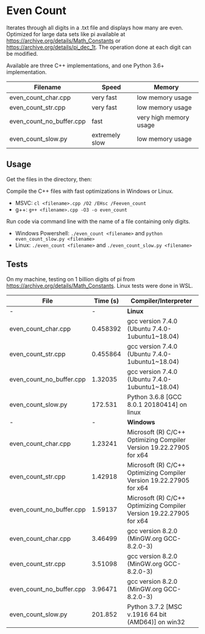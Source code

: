 # Even Count

Iterates through all digits in a .txt file and displays how many are even. Optimized for large data sets like pi available at <https://archive.org/details/Math_Constants> or <https://archive.org/details/pi_dec_1t>. The operation done at each digit can be modified.

Available are three C++ implementations, and one Python 3.6+ implementation.

Filename|Speed|Memory
--|--|--
even_count_char.cpp | very fast | low memory usage
even_count_str.cpp | very fast | low memory usage
even_count_no_buffer.cpp | fast | very high memory usage
even_count_slow.py | extremely slow | low memory usage

## Usage

Get the files in the directory, then:

Compile the C++ files with fast optimizations in Windows or Linux.

* MSVC: `cl <filename>.cpp /O2 /EHsc /Feeven_count`
* g++: `g++ <filename>.cpp -O3 -o even_count`

Run code via command line with the name of a file containing only digits.

* Windows Powershell: `./even_count <filename>` and `python even_count_slow.py <filename>`
* Linux: `./even_count <filename>` and `./even_count_slow.py <filename>`

## Tests

On my machine, testing on 1 billion digits of pi from <https://archive.org/details/Math_Constants>. Linux tests were done in WSL.

File|Time (s)|Compiler/Interpreter
--|--|--
-|-|**Linux**
even_count_char.cpp|0.458392|gcc version 7.4.0 (Ubuntu 7.4.0-1ubuntu1~18.04)
even_count_str.cpp|0.455864|gcc version 7.4.0 (Ubuntu 7.4.0-1ubuntu1~18.04)
even_count_no_buffer.cpp|1.32035|gcc version 7.4.0 (Ubuntu 7.4.0-1ubuntu1~18.04)
even_count_slow.py|172.531|Python 3.6.8 [GCC 8.0.1 20180414] on linux
-|-|**Windows**
even_count_char.cpp|1.23241|Microsoft (R) C/C++ Optimizing Compiler Version 19.22.27905 for x64
even_count_str.cpp|1.42918|Microsoft (R) C/C++ Optimizing Compiler Version 19.22.27905 for x64
even_count_no_buffer.cpp|1.59137|Microsoft (R) C/C++ Optimizing Compiler Version 19.22.27905 for x64
even_count_char.cpp|3.46499|gcc version 8.2.0 (MinGW.org GCC-8.2.0-3)
even_count_str.cpp|3.51098|gcc version 8.2.0 (MinGW.org GCC-8.2.0-3)
even_count_no_buffer.cpp|3.96471|gcc version 8.2.0 (MinGW.org GCC-8.2.0-3)
even_count_slow.py|201.852|Python 3.7.2 [MSC v.1916 64 bit (AMD64)] on win32
